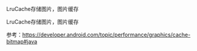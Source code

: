 LruCache存储图片，图片缓存

LruCache存储图片，图片缓存

参考：https://developer.android.com/topic/performance/graphics/cache-bitmap#java